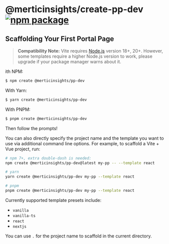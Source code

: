 # @merticinsights/create-pp-dev <a href="https://npmjs.com/package/@merticinsights/create-pp-dev"><img src="https://img.shields.io/npm/v/@merticinsights/create-pp-dev" alt="npm package"></a>

## Scaffolding Your First Portal Page

> **Compatibility Note:**
> Vite requires [Node.js](https://nodejs.org/en/) version 18+, 20+. However, some templates require a higher Node.js version to work, please upgrade if your package manager warns about it.

ith NPM:

```bash
$ npm create @merticinsights/pp-dev
```

With Yarn:

```bash
$ yarn create @merticinsights/pp-dev
```

With PNPM:

```bash
$ pnpm create @merticinsights/pp-dev
```

Then follow the prompts!

You can also directly specify the project name and the template you want to use via additional command line options. For example, to scaffold a Vite + Vue project, run:

```bash
# npm 7+, extra double-dash is needed:
npm create @merticinsights/pp-dev@latest my-pp -- --template react

# yarn
yarn create @merticinsights/pp-dev my-pp --template react

# pnpm
pnpm create @merticinsights/pp-dev my-pp --template react
```

Currently supported template presets include:

- `vanilla`
- `vanilla-ts`
- `react`
- `nextjs`

You can use `.` for the project name to scaffold in the current directory.
